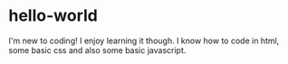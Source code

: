 # hello-world
I'm new to coding! I enjoy learning it though.
I know how to code in html, some basic css and also some basic javascript.
